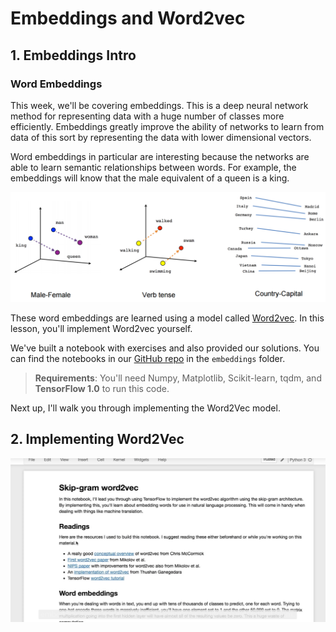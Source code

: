 # Embeddings and Word2vec

## 1. Embeddings Intro

### Word Embeddings

This week, we'll be covering embeddings. This is a deep neural network method for representing data with a huge number 
of classes more efficiently. Embeddings greatly improve the ability of networks to learn from data of this sort by 
representing the data with lower dimensional vectors.

Word embeddings in particular are interesting because the networks are able to learn semantic relationships between 
words. For example, the embeddings will know that the male equivalent of a queen is a king.

![part5-1](readme/part5-1.png)

These word embeddings are learned using a model called [Word2vec](https://en.wikipedia.org/wiki/Word2vec). In this lesson, you'll implement Word2vec yourself.

We've built a notebook with exercises and also provided our solutions. You can find the notebooks in our [GitHub repo](https://github.com/udacity/deep-learning/tree/master/embeddings) 
in the `embeddings` folder.

> **Requirements**: You'll need Numpy, Matplotlib, Scikit-learn, tqdm, and **TensorFlow 1.0** to run this code.

Next up, I'll walk you through implementing the Word2Vec model.

## 2. Implementing Word2Vec

[![Video](readme/video1.png)](http://scrier.myqnapcloud.com:8080/share.cgi?ssid=0MZqBkd&ep=&path=%2FDeep.Learning%2F4.Recurrent-Networks%2F5.Embeddings-and-Word2vec%2Freadme&filename=1_-_Implementing_Word2Vec.mp4&fid=0MZqBkd&open=normal)

